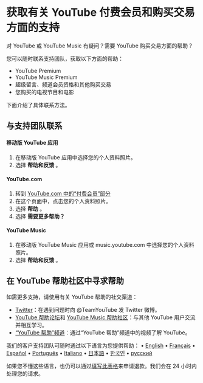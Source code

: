 # 获取有关 YouTube 付费会员和购买交易方面的支持

对 YouTube 或 YouTube Music 有疑问？需要 YouTube 购买交易方面的帮助？

您可以随时联系支持团队，获取以下方面的帮助：

* YouTube Premium
* YouTube Music Premium
* 超级留言、频道会员资格和其他购买交易
* 您购买的电视节目和电影

下面介绍了具体联系方法。

## 与支持团队联系

#### 移动版 YouTube 应用

1. 在移动版 YouTube 应用中选择您的个人资料照片。
2. 选择 **帮助和反馈** 。

#### YouTube.com

1. 转到 [YouTube.com 中的“付费会员”部分](https://www.youtube.com/paid_memberships)
2. 在这个页面中，点击您的个人资料照片。
3. 选择 **帮助** 。
4. 选择 **需要更多帮助？**

#### YouTube Music

1. 在移动版 YouTube Music 应用或 music.youtube.com 中选择您的个人资料照片。
2. 选择 **帮助和反馈** 。

## 在 YouTube 帮助社区中寻求帮助

如需更多支持，请使用有关 YouTube 帮助的社交渠道：

* [Twitter](https://twitter.com/TeamYouTube)：在遇到问题时向 @TeamYouTube 发 Twitter 微博。
* [YouTube 帮助论坛](https://support.google.com/youtube/community)和 [YouTube Music 帮助社区](https://support.google.com/youtubemusic/community)：与其他 YouTube 用户交流并相互学习。
* [“YouTube 帮助”频道](https://www.youtube.com/user/YouTubeHelp)：通过“YouTube 帮助”频道中的视频了解 YouTube。

我们的客户支持团队可随时通过以下语言为您提供帮助：
• [English](http://support.google.com/youtube/answer/3194959?hl=en) 
• [Français](http://support.google.com/youtube/answer/3194959?hl=fr) 
• [Español](http://support.google.com/youtube/answer/3194959?hl=es) 
• [Português](http://support.google.com/youtube/answer/3194959?hl=pt-br) 
• [Italiano](http://support.google.com/youtube/answer/3194959?hl=it) 
• [日本語](http://support.google.com/youtube/answer/3194959?hl=ja) 
• [한국인](http://support.google.com/youtube/answer/3194959?hl=ko) 
• [русский](http://support.google.com/youtube/answer/3194959?hl=ru)

如果您不懂这些语言，也仍可以通过[填写此表格](https://support.google.com/youtube/contact/lws2)来申请退款。我们会在 24 小时内处理您的请求。